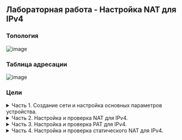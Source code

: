 ## Лабораторная работа - Настройка NAT для IPv4
### Топология  
![image](https://user-images.githubusercontent.com/112883654/209936840-8c8b1754-e91d-4454-a9d3-2ca9c1585b3d.png)
### Таблица адресации
![image](https://user-images.githubusercontent.com/112883654/209937026-0fee4cd8-d4a2-4ec1-a95e-c464fbd33749.png)
### Цели
<details><summary>Часть 1. Создание сети и настройка основных параметров устройства.</summary>  

Шаг 1. В CPT создам сеть согласно топологии.  
 ![image](https://user-images.githubusercontent.com/112883654/209966373-a6773cce-b3ac-4a13-9e83-194b8f24c73b.png)  
Шаг 2. Произведу базовую настройку маршрутизаторов по стандартному алгоритму, после чего дам вывод команды `show run` для каждого маршрутизатора.   
a.	Назначу маршрутизатору имя устройства.  
b.	Отключу поиск DNS, чтобы предотвратить попытки маршрутизатора неверно преобразовывать введенные команды таким образом, как будто они являются именами узлов.  
c.	Назначу class в качестве зашифрованного пароля привилегированного режима EXEC.  
d.	Назначу cisco в качестве пароля консоли и включу вход в систему по паролю.  
e.	Назначу cisco в качестве пароля VTY и включу вход в систему по паролю.  
f.	Зашифрую открытые пароли.  
g.	Создам баннер с предупреждением о запрете несанкционированного доступа к устройству.  
h.	Настрою IP-адресацию интерфейсов по таблице адресации.    
i.	Настрою маршрут по умолчанию от R2 до  R1.  
j.	Сохраню текущую конфигурацию в файл загрузочной конфигурации.  
 R1:  
 ![image](https://user-images.githubusercontent.com/112883654/209963188-1defae40-cdd4-4207-bf15-d12ef35268f6.png)  
 ![image](https://user-images.githubusercontent.com/112883654/209963221-a63c6588-3dcd-4986-86d9-ad7add66f449.png)  
 ![image](https://user-images.githubusercontent.com/112883654/209963252-2fe0ce70-c4c6-400e-85d3-ae82c8c20c0a.png)  
 R2:  
 ![image](https://user-images.githubusercontent.com/112883654/209965825-cccdc84c-cf44-4f92-8489-e17bfd63f432.png)  
 ![image](https://user-images.githubusercontent.com/112883654/209965873-7126ed0c-95fa-4415-b982-53d97defd0e1.png)  
 ![image](https://user-images.githubusercontent.com/112883654/209965913-aa1d529a-f71e-4746-a5a8-ba034b125980.png)  
 
 Шаг 3. Настрою базовые параметры каждого коммутатора.  
a.	Присвою коммутатору имя устройства.  
b.	Отключу поиск DNS, чтобы предотвратить попытки маршрутизатора неверно преобразовывать введенные команды таким образом, как будто они являются именами узлов.  
c.	Назначу class в качестве зашифрованного пароля привилегированного режима EXEC.  
d.	Назначу cisco в качестве пароля консоли и включу вход в систему по паролю.  
e.	Назначу cisco в качестве пароля VTY и включу вход в систему по паролю.  
f.	Зашифрую открытые пароли.  
g.	Создам баннер с предупреждением о запрете несанкционированного доступа к устройству.  
h.	Выключу все интерфейсы, которые не будут использоваться.  
i.	Настрою IP-адресацию интерфейсов по таблице адресации.  
h.	Сохраню текущую конфигурацию в файл загрузочной конфигурации.  
 S1:  
 ![image](https://user-images.githubusercontent.com/112883654/209966913-18dcc8aa-b9cc-4a40-85ff-85cc72827853.png)  
 ![image](https://user-images.githubusercontent.com/112883654/212653846-aa46760d-69e6-4a4a-bb00-b538924c82fe.png)  
 S2:  
 ![image](https://user-images.githubusercontent.com/112883654/212655763-13dd714f-7dd4-457c-97c1-7459387b38e6.png)  
 ![image](https://user-images.githubusercontent.com/112883654/212655830-120020d7-c11e-46f7-9cac-ac103cc6b579.png)  
</details> 

<details><summary>Часть 2. Настройка и проверка NAT для IPv4.</summary>  
В данной части необходимо настроить и проверить NAT для IPv4.  

Шаг 1. Настрою NAT на R1, используя пул из трех адресов 209.165.200.226 - 209.165.200.228.  
a.	Настрою простой список доступа, который определит, какие хосты будут разрешены для трансляции. В этом случае все устройства в локальной сети R1 имеют право на трансляцию.  
b.	Создам пул NAT и укажу ему имя и диапазон используемых адресов.  
*Примечание. Параметр маски сети не является разделителем IP-адресов. Это должна быть правильная маска подсети для назначенных адресов, даже если я использую не все адреса подсети в пуле.*  
c.	Настрою перевод, связывая ACL и пул с процессом преобразования.  
*Примечание. Три очень важных момента:    
Во-первых, слово «inside» имеет решающее значение для работы такого рода NAT. Если опустить его, NAT не будет работать.  
Во-вторых, номер списка - это номер ACL, настроенный на предыдущем шаге.  
В-третьих, имя пула чувствительно к регистру.*  
d.	Задам внутренний (inside) интерфейс.  
e.	Задам внешний (outside) интерфейс.  
![image](https://user-images.githubusercontent.com/112883654/212657761-66dace49-b460-4268-a158-7ee897e48f9f.png)  
 Шаг 2. Проверю конфигурацию.  
 a.	С PC-B отправлю эхо-запрос на интерфейс Lo1 (209.165.200.1) на R2.   
 ![image](https://user-images.githubusercontent.com/112883654/212670242-6b8a8bf4-7ecc-424a-88cc-10f3abe385f1.png)  
 На R1 отображу таблицу NAT с помощью команды `show ip nat translations`:    
 ![image](https://user-images.githubusercontent.com/112883654/212683239-f8107cc6-9796-49e2-a7b0-2c4f8f5286e3.png)  
 Вопросы:
Во что был транслирован внутренний локальный адрес PC-B? *209.165.200.226*  
Какой тип адреса NAT является переведенным адресом? *Inside Global*  
 
b.	С PC-A отправлю эхо-запрос интерфейса Lo1 (209.165.200.1) на R2.  
 ![image](https://user-images.githubusercontent.com/112883654/212675755-09d28f6e-fc10-49b3-82bc-96daae7e2601.png)  
 На R1 отображу таблицу NAT с помощью команды `show ip nat translations`:    
![image](https://user-images.githubusercontent.com/112883654/212683419-f3ebb3de-7bae-400f-b521-09ea2c1b3cb2.png)   
 
c.	Обращу внимание, что предыдущая трансляция для PC-B все еще находится в таблице. 
Направлю c S1 эхо-запрос на интерфейс Lo1 (209.165.200.1) на R2.  
 ![image](https://user-images.githubusercontent.com/112883654/212677027-be0997dc-f05b-4bda-936f-740fc7eb4af6.png)  
 На R1 отображу таблицу NAT с помощью команды `show ip nat translations`:    
 ![image](https://user-images.githubusercontent.com/112883654/212683852-7f3bb502-907d-498a-bad4-1259a27651a0.png)  

 d.	Направлю c S2 эхо-запрос на интерфейс Lo1 (209.165.200.1) на R2.  
 На этот раз перевод завершается неудачей:  
 ![image](https://user-images.githubusercontent.com/112883654/212679540-3cb4d2d9-052f-4a66-9395-df2012401590.png)  
 
 e.	Это ожидаемый результат, потому что выделено только 3 адреса, а мы направили эхо-запрос с четырех устройств. Напомним, что NAT — это трансляция «один-в-один».  
 Как много выделено трансляций, можно узнать при выводе команды `show ip nat translations verbose`. Учитывая ограниченный функционал CPT, примем за данность, что ответ будет 24 часа.  
 ![image](https://user-images.githubusercontent.com/112883654/212680395-df689cd8-8c2e-4887-ba3f-e9d3fff818c9.png)  
 
 f.	Учитывая, что пул ограничен тремя адресами, NAT для пула адресов недостаточен для нашего приложения. Требуется очистить преобразование NAT и статистику прежде, чем мы перейдем к PAT.  
 Учитывая ограниченный функционал CPT:  
 ![image](https://user-images.githubusercontent.com/112883654/212680923-609489fa-ede0-409d-9430-efbf80b6ba9d.png)  
</details> 

<details><summary>Часть 3. Настройка и проверка PAT для IPv4.</summary>  
В данной части необходимо настроить замену NAT на PAT в пул адресов, а затем на PAT с помощью интерфейса.  
 
Шаг 1. Удалю команду преобразования на R1.  
Чтобы начать работу в части 3, удалю команду, связывающую ACL и пул вместе.  

Шаг 2. Добавлю команду PAT на R1.  
 Теперь настрою преобразование PAT в пул адресов (ACL и Pool уже настроены, так что это единственная команда, которую нужно изменить с NAT на PAT).  
 ![image](https://user-images.githubusercontent.com/112883654/212681940-d8b815e3-8b90-4cf1-8fb2-e2fb2cc5a2d3.png)  
 
Шаг 3. Проверка PAT.   
a. Проверю, что PAT работает.  
С PC-B запущу эхо-запрос интерфейса Lo1 (209.165.200.1) на R2.  
![image](https://user-images.githubusercontent.com/112883654/212682601-ef349e2b-5028-4cce-9af4-8506d503a3b0.png)  
 
На R1 отображу таблицу NAT на R1 с помощью команды `show ip nat translations`:  
 ![image](https://user-images.githubusercontent.com/112883654/212682729-4c7dbb89-fadd-411b-bf07-acce6c4f7a25.png)  
 Вопросы:  
 Во что был транслирован внутренний локальный адрес PC-B? *209.165.200.226*  
 Какой тип адреса NAT является переведенным адресом? *Inside Global*  
 Чем отличаются выходные данные команды `show ip nat translations` из упражнения NAT? *В данном случае разницы между внутренним и внешним адресом нет.*  
 
 b.	С PC-A запущу эхо-запрос интерфейса Lo1 (209.165.200.1) на R2.  
 ![image](https://user-images.githubusercontent.com/112883654/212685541-437b8edd-10fa-4980-8f8d-b09c8846ad2a.png)  
 На R1 отображу таблицу NAT на R1 с помощью команды `show ip nat translations`:  
 ![image](https://user-images.githubusercontent.com/112883654/212686579-0787d3f6-cff4-4856-a476-862b5738bb5c.png)  

 Обращу внимание, что при повторной отправке эхо-запроса и быстром возврате к маршрутизатору есть изменения:  
 ![image](https://user-images.githubusercontent.com/112883654/212686758-ffb166ae-1b70-4dbb-81da-c3069ad27667.png)  
 
 Учитывая ограниченный функционал CPT, примем за данность, что вывод команды `show ip nat translations verbose` должен показать сменц времени ожидания перевода с 24 часов до 1 минуты.  
 ![image](https://user-images.githubusercontent.com/112883654/212687566-f0492cec-c316-4a89-9f7d-b271131e0345.png)  
 
 c.	Генерирую трафик с нескольких устройств для наблюдения PAT.    
 На PC-A и PC-B использую параметр -t с командой ping, чтобы отправить безостановочный ping на интерфейс Lo1 R2 (ping -t 209.165.200.1). 
 PC-A:  
![image](https://user-images.githubusercontent.com/112883654/212689277-c3d8846a-b307-483d-8e96-ec052843b134.png)  
 PC-B:  
![image](https://user-images.githubusercontent.com/112883654/212689326-91a85703-47a7-41c1-b38d-f787bd449c4c.png)  
 Вернусь на R1 и отображу таблицу NAT на R1 с помощью команды `show ip nat translations`:  
 ![image](https://user-images.githubusercontent.com/112883654/212689230-bb0d49a4-203c-420b-a94d-928b20b6a1e6.png)  
 Обращу внимание, что внутренний глобальный адрес одинаков для обоих сеансов.  
 
 Вопрос:  
 Как маршрутизатор отслеживает, куда идут ответы? *Присваиваются уникальные номера портов.*  
 
d.	PAT в пул является очень эффективным решением для малых и средних организаций. Тем не менее, есть неиспользуемые адреса IPv4, задействованные в этом сценарии.  
Мы перейдем к PAT с перегрузкой интерфейса, чтобы устранить эту трату IPv4 адресов. 
Остановлю ping на PC-A и PC-B с помощью комбинации клавиш Control-C, затем нужно очистить трансляции и статистику.  
 Учитывая ограниченный функционал CPT:  
 ![image](https://user-images.githubusercontent.com/112883654/212691623-c9c769b4-db10-4c48-a49a-8c3b4e78284b.png)  
 
 Шаг 4. На R1 удалю команды преобразования nat pool.  
 Опять же, наш список доступа (список доступа 1) по-прежнему корректен для сетевого сценария, поэтому нет необходимости воссоздавать его.  
 Кроме того, внутренний и внешний интерфейсы не меняются.  
 Чтобы начать работу с PAT к интерфейсу, требуется очистить конфигурацию, удалив пул NAT и команду, связывающую ACL и пул вместе.  
 ![image](https://user-images.githubusercontent.com/112883654/212698990-ff2333da-0b9b-442c-bb40-0699b0caf71f.png)  
 
 Шаг 5. Добавлю команду PAT (указав внешний интерфейс), которая вызовет перегрузку этого интерфейса.  
 ![image](https://user-images.githubusercontent.com/112883654/212700906-43b02c77-29e8-49b8-8c75-65ec2b3d3672.png)  
 
 Шаг 6. Протестирую и проверю конфигурацию.  
 a.	С PC-B запущу эхо-запрос интерфейса Lo1 (209.165.200.1) на R2.  
 ![image](https://user-images.githubusercontent.com/112883654/212701712-b6658825-9baa-4a8b-9ad8-5006a4a399ce.png)  
 На R1 отображу таблицу NAT на R1 с помощью команды `show ip nat translations`:  
 ![image](https://user-images.githubusercontent.com/112883654/212702112-305bb701-b18b-4524-9fec-bbb4743ef8aa.png)  
 
 b.	Сделаю трафик с нескольких устройств для наблюдения PAT.  
 На PC-A и PC-B использую параметр -t с командой ping для отправки безостановочного ping на интерфейс Lo1 R2 (ping -t 209.165.200.1). 
 PC-A:  
 ![image](https://user-images.githubusercontent.com/112883654/212704211-201165d9-44af-4820-a3aa-b685e463412c.png)  
 PC-B:  
 ![image](https://user-images.githubusercontent.com/112883654/212704409-0f7122a4-8723-47a8-b199-229332537603.png)  
 
 На S1 и S2 выполню привилегированную команду `ping` на интерфейс Lo1 R2 (ping -t 209.165.200.1) с повтором 2000:  
 S1:  
 ![image](https://user-images.githubusercontent.com/112883654/212704950-00966cb2-b92b-49a5-a208-db75ef7dfbfa.png)  
 S2:  
 ![image](https://user-images.githubusercontent.com/112883654/212705114-57ef1d72-7df6-46a2-bf0f-60e3b10f8080.png)  
 Затем вернусь к R1 и отображу таблицу NAT на R1 с помощью команды `show ip nat translations`:  
 ![image](https://user-images.githubusercontent.com/112883654/212705394-31225e9a-d76c-4a4c-9ea9-84573585dfb0.png)  
 
 Теперь все внутренние глобальные адреса сопоставляются с IP-адресом интерфейса g0/0/0.  
 Остановлю все пинги на PC-A и PC-B.  

</details> 

<details><summary>Часть 4. Настройка и проверка статического NAT для IPv4.</summary> 

</details> 
